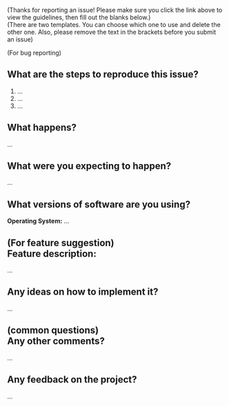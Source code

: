 (Thanks for reporting an issue! Please make sure you click the link above to view the guidelines, then fill out the blanks below.)  
(There are two templates. You can choose which one to use and delete the other one. Also, please remove the text in the brackets before you submit an issue)

(For bug reporting)

What are the steps to reproduce this issue?
-------------------------------------------
1. …
2. …
3. …

What happens?
-------------
…

What were you expecting to happen?
----------------------------------
…

What versions of software are you using?
----------------------------------------
**Operating System:** …

(For feature suggestion)  
Feature description:
-------------------
…

Any ideas on how to implement it?
---------------------------------
…

(common questions)  
Any other comments?
-------------------
…

Any feedback on the project?
-------------------
…


